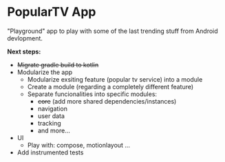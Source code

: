 # PopularTV App
"Playground" app to play with some of the last trending stuff from Android devlopment.

**Next steps:**
* ~~Migrate gradle build to kotlin~~
* Modularize the app
  * Modularize exsiting feature (popular tv service) into a module
  * Create a module (regarding a completely different feature)
  * Separate funcionalities into specific modules:
    * ~~core~~ (add more shared dependencies/instances)
    * navigation
    * user data
    * tracking
    * and more...
* UI
  * Play with: compose, motionlayout ...
* Add instrumented tests
